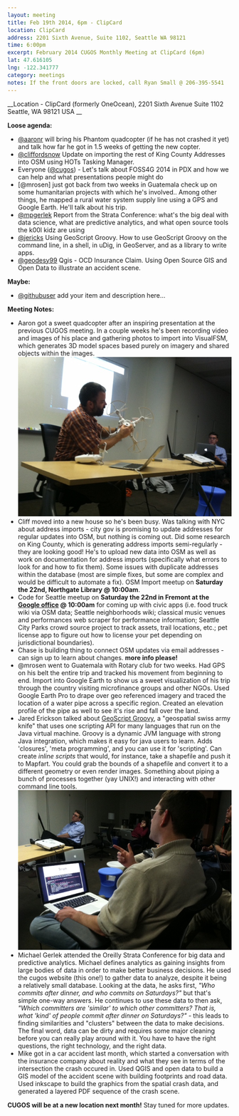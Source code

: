 ```yaml
---
layout: meeting
title: Feb 19th 2014, 6pm - ClipCard
location: ClipCard
address: 2201 Sixth Avenue, Suite 1102, Seattle WA 98121
time: 6:00pm
excerpt: February 2014 CUGOS Monthly Meeting at ClipCard (6pm)
lat: 47.616105
lng: -122.341777
category: meetings
notes: If the front doors are locked, call Ryan Small @ 206-395-5541
---
```



__Location -  ClipCard (formerly OneOcean), 2201 Sixth Avenue Suite 1102 Seattle, WA 98121 USA __

__Loose agenda:__

- [@aaronr](https://github.com/aaronr) will bring his Phantom quadcopter (if he has not crashed it yet) and talk how far he got in 1.5 weeks of getting the new copter.
- [@cliffordsnow](https://github.com/cliffordsnow) Update on importing the rest of King County Addresses into OSM using HOTs Tasking Manager.
- Everyone ([@cugos](https://github.com/cugos)) - Let's talk about FOSS4G 2014 in PDX and how we can help and what presentations people might do
- [@mrosen] just got back from two weeks in Guatemala check up on some humanitarian projects with which he's involved..  Among other things, he mapped a rural water system supply line using a GPS and Google Earth.  He'll talk about his trip.
- [@mpgerlek](https://www.example.com/) Report from the Strata Conference: what's the big deal with data science, what are predictive analytics, and what open source tools the k00l kidz are using
- [@jericks](https://github.com/jericks) Using GeoScript Groovy. How to use GeoScript Groovy on the command line, in a shell, in uDig, in GeoServer, and as a library to write apps.
- [@geodesy99](https://yoururl.com/) Qgis - OCD Insurance Claim. Using Open Source GIS and Open Data to illustrate an accident scene. 

__Maybe:__

- [@githubuser](https://yoururl.com/) add your item and description here...

__Meeting Notes:__

- Aaron got a sweet quadcopter after an inspiring presentation at the previous CUGOS meeting. In a couple weeks he's been recording video and images of his place and gathering photos to import into VisualFSM, which generates 3D model spaces based purely on imagery and shared objects within the images. ![Aaron showing us his quadcopter, so to speak](/image/base/aaron-quad-photo.jpg)
- Cliff moved into a new house so he's been busy. Was talking with NYC about address imports - city gov is promising to update addresses for regular updates into OSM, but nothing is coming out. Did some research on King County, which is generating address imports semi-regularly - they are looking good! He's to upload new data into OSM as well as work on documentation for address imports (specifically what errors to look for and how to fix them). Some issues with duplicate addresses within the database (most are simple fixes, but some are complex and would be difficult to automate a fix). OSM Import meetup on **Saturday the 22nd, Northgate Library @ 10:00am**.
- Code for Seattle meetup on **Saturday the 22nd in Fremont at the [Google office](https://goo.gl/maps/iN8NX) @ 10:00am** for coming up with civic apps (i.e. food truck wiki via OSM data; Seattle neighborhoods wiki; classical music venues and performances web scraper for performance information; Seattle City Parks crowd source project to track assets, trail locations, etc.; pet license app to figure out how to license your pet depending on jurisdictional boundaries).
- Chase is building thing to connect OSM updates via email addresses - can sign up to learn about changes. **more info please!**
- @mrosen went to Guatemala with Rotary club for two weeks. Had GPS on his belt the entire trip and tracked his movement from beginning to end. Import into Google Earth to show us a sweet visualization of his trip through the country visiting microfinance groups and other NGOs. Used Google Earth Pro to drape over geo referenced imagery and traced the location of a water pipe across a specific region. Created an elevation profile of the pipe as well to see it's rise and fall over the land.
- Jared Erickson talked about [GeoScript Groovy](http://geoscript.org/groovy/), a "geospatial swiss army knife" that uses one scripting API for many languages that run on the Java virtual machine. Groovy is a dynamic JVM language with strong Java integration, which makes it easy for java users to learn. Adds 'closures', 'meta programming', and you can use it for 'scripting'. Can create *inline scripts* that would, for instance, take a shapefile and push it to Mapfart. You could grab the bounds of a shapefile and convert it to a different geometry or even render images. Something about piping a bunch of processes together (yay UNIX!) and interacting with other command line tools. ![Jared showing us some python server scripting using Groovy, or something](/image/base/jared-groovy.jpg)
- Michael Gerlek attended the Oreilly Strata Conference for big data and predictive analytics. Michael defines analytics as gaining insights from large bodies of data in order to make better business decisions. He used the cugos website (this one!) to gather data to analyze, despite it being a relatively small database. Looking at the data, he asks first, *"Who commits after dinner, and who commits on Saturdays?"* but that's simple one-way answers. He continues to use these data to then ask, *"Which committers are 'similar' to which other committers? That is, what 'kind' of people commit after dinner on Saturdays?"* - this leads to finding similarities and "clusters" between the data to make decisions. The final word, data can be dirty and requires some major cleaning before you can really play around with it. You have to have the right questions, the right technology, and the right data.
- Mike got in a car accident last month, which started a conversation with the insurance company about reality and what they see in terms of the intersection the crash occured in. Used QGIS and open data to build a GIS model of the accident scene with building footprints and road data. Used inkscape to build the graphics from the spatial crash data, and generated a layered PDF sequence of the crash scene.

**CUGOS will be at a new location next month!** Stay tuned for more updates.
